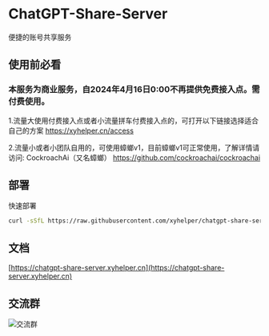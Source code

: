 # ChatGPT-Share-Server

便捷的账号共享服务

## 使用前必看

### 本服务为商业服务，自2024年4月16日0:00不再提供免费接入点。需付费使用。

1.流量大使用付费接入点或者小流量拼车付费接入点的，可打开以下链接选择适合自己的方案
https://xyhelper.cn/access

2.流量小或者小团队自用的，可使用蟑螂v1，目前蟑螂v1可正常使用，了解详情请访问:
CockroachAi（又名蟑螂）
https://github.com/cockroachai/cockroachai



## 部署

快速部署

```bash
curl -sSfL https://raw.githubusercontent.com/xyhelper/chatgpt-share-server-deploy/deploy/quick-install.sh | bash
```

## 文档

[https://chatgpt-share-server.xyhelper.cn](https://chatgpt-share-server.xyhelper.cn)


## 交流群

![交流群](https://xyhelper.cn/xyhelper-kf-2-0828.png)